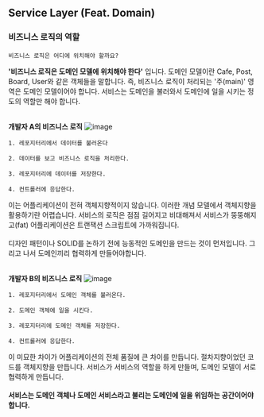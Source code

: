## Service Layer (Feat. Domain)

### 비즈니스 로직의 역할
```text
비즈니스 로직은 어디에 위치해야 할까요?
```
**'비즈니스 로직은 도메인 모델에 위치해야 한다'** 입니다. 도메인 모델이란 Cafe, Post, Board, User와 같은 객체들을 말합니다. 즉, 비즈니스 로직이 처리되는 '주(main)' 영역은 도메인 모델이어야 합니다. 서비스는 도메인을 불러와서 도메인에 일을 시키는 정도의 역할만 해야 합니다.
<br><br>

**개발자 A의 비즈니스 로직**
![image](https://github.com/WhereAreYouPJ/oop-architecture/assets/103410386/ab9140b9-eb6d-48a9-94b1-4d9ace092bae)
```text
1. 레포지터리에서 데이터를 불러온다

2. 데이터를 보고 비즈니스 로직을 처리한다.

3. 레포지터리에 데이터를 저장한다.

4. 컨트롤러에 응답한다.
```
이는 어플리케이션이 전혀 객체지향적이지 않습니다. 이러한 개념 모델에서 객체지향을 활용하기란 어렵습니다. 서비스의 로직은 점점 길어지고 비대해져서 서비스가 뚱뚱해지고(fat) 어플리케이션은 트랜잭션 스크립트에 가까워집니다.
<br><br>
디자인 패턴이나 SOLID를 논하기 전에 능동적인 도메인을 만드는 것이 먼저입니다. 그리고 나서 도메인끼리 협력하게 만들어야합니다.
<br><br>

**개발자  B의 비즈니스 로직**
![image](https://github.com/WhereAreYouPJ/oop-architecture/assets/103410386/63338517-997a-47f4-9cb4-f81412db5b06)
```text
1. 레포지터리에서 도메인 객체를 불러온다.

2. 도메인 객체에 일을 시킨다.

3. 레포지터리에 도메인 객체를 저장한다.

4. 컨트롤러에 응답한다.
```
이 미묘한 차이가 어플리케이션의 전체 품질에 큰 차이를 만듭니다. 절차지향이었던 코드를 객체지향을 만듭니다. 서비스가 서비스의 역할을 하게 만들며, 도메인 모델이 서로 협력하게 만듭니다.
<br><br>
**서비스는 도메인 객체나 도메인 서비스라고 불리는 도메인에 일을 위임하는 공간이어야 합니다.**
<br><br>

